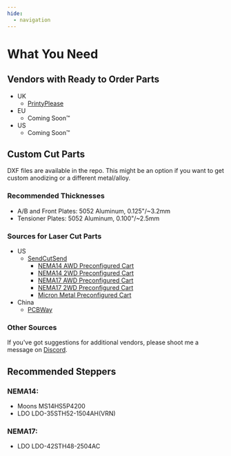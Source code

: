 ```yaml
---
hide:
  - navigation
---
```

# What You Need

## Vendors with Ready to Order Parts

* UK
    * [PrintyPlease](https://www.printyplease.uk/2.4awd)
* EU
    * Coming Soon™
* US
    * Coming Soon™

## Custom Cut Parts

DXF files are available in the repo. This might be an option if you want to get custom anodizing or a different metal/alloy.

### Recommended Thicknesses

* A/B and Front Plates: 5052 Aluminum, 0.125"/~3.2mm
* Tensioner Plates: 5052 Aluminum, 0.100"/~2.5mm

### Sources for Laser Cut Parts

* US
    * [SendCutSend](https://sendcutsend.com)
        * [NEMA14 AWD Preconfigured Cart](https://cart.sendcutsend.com/ayr0sjczgpci)
        * [NEMA14 2WD Preconfigured Cart](https://cart.sendcutsend.com/4cno7qczjzug)
        * [NEMA17 AWD Preconfigured Cart](https://cart.sendcutsend.com/ras3wtuyjylx)
        * [NEMA17 2WD Preconfigured Cart](https://cart.sendcutsend.com/pscmspjxyv6z)
        * [Micron Metal Preconfigured Cart]()
* China
    * [PCBWay](https://www.pcbway.com/rapid-prototyping/manufacture/?type=3)

### Other Sources

If you've got suggestions for additional vendors, please shoot me a message on [Discord](/contact).

## Recommended Steppers

### NEMA14:

* Moons MS14HS5P4200
* LDO LDO-35STH52-1504AH(VRN)

### NEMA17:

* LDO LDO-42STH48-2504AC